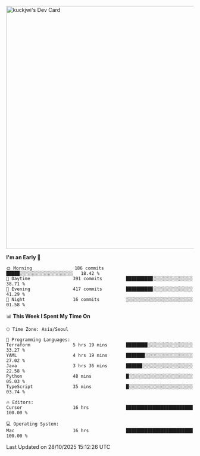 <a href="https://app.daily.dev/kuckhwancho"><img src="https://api.daily.dev/devcards/v2/efef39c8028947428b3c0b486b9cd9b6.png?r=iz2&type=wide" width="652" alt="kuckjwi's Dev Card"/></a>

<!--START_SECTION:waka-->
**I'm an Early 🐤** 

```text
🌞 Morning                186 commits         █████░░░░░░░░░░░░░░░░░░░░   18.42 % 
🌆 Daytime                391 commits         ██████████░░░░░░░░░░░░░░░   38.71 % 
🌃 Evening                417 commits         ██████████░░░░░░░░░░░░░░░   41.29 % 
🌙 Night                  16 commits          ░░░░░░░░░░░░░░░░░░░░░░░░░   01.58 % 
```


📊 **This Week I Spent My Time On** 

```text
🕑︎ Time Zone: Asia/Seoul

💬 Programming Languages: 
Terraform                5 hrs 19 mins       ████████░░░░░░░░░░░░░░░░░   33.27 % 
YAML                     4 hrs 19 mins       ███████░░░░░░░░░░░░░░░░░░   27.02 % 
Java                     3 hrs 36 mins       ██████░░░░░░░░░░░░░░░░░░░   22.58 % 
Python                   48 mins             █░░░░░░░░░░░░░░░░░░░░░░░░   05.03 % 
TypeScript               35 mins             █░░░░░░░░░░░░░░░░░░░░░░░░   03.74 % 

🔥 Editors: 
Cursor                   16 hrs              █████████████████████████   100.00 % 

💻 Operating System: 
Mac                      16 hrs              █████████████████████████   100.00 % 
```


 Last Updated on 28/10/2025 15:12:26 UTC
<!--END_SECTION:waka-->
